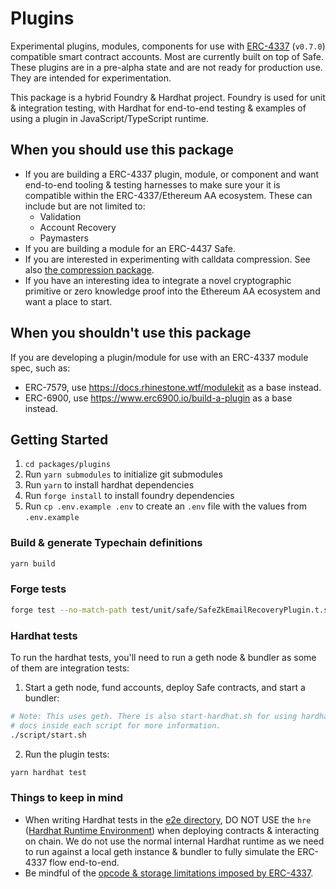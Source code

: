 # Plugins

Experimental plugins, modules, components for use with [ERC-4337](https://eips.ethereum.org/EIPS/eip-4337) (`v0.7.0`) compatible smart contract accounts. Most are currently built on top of Safe.
These plugins are in a pre-alpha state and are not ready for production use. They are intended for experimentation.

This package is a hybrid Foundry & Hardhat project. Foundry is used for unit & integration testing, with Hardhat for end-to-end testing & examples of using a plugin in JavaScript/TypeScript runtime.

## When you should use this package

- If you are building a ERC-4337 plugin, module, or component and want end-to-end tooling & testing harnesses to make sure your it is compatible within the ERC-4337/Ethereum AA ecosystem. These can include but are not limited to:
  - Validation
  - Account Recovery
  - Paymasters
- If you are building a module for an ERC-4437 Safe.
- If you are interested in experimenting with calldata compression. See also [the compression package](../compression/).
- If you have an interesting idea to integrate a novel cryptographic primitive or zero knowledge proof into the Ethereum AA ecosystem and want a place to start.

## When you shouldn't use this package

If you are developing a plugin/module for use with an ERC-4337 module spec, such as:
- ERC-7579, use https://docs.rhinestone.wtf/modulekit as a base instead.
- ERC-6900, use https://www.erc6900.io/build-a-plugin as a base instead.

## Getting Started

1. `cd packages/plugins`
2. Run `yarn submodules` to initialize git submodules
3. Run `yarn` to install hardhat dependencies
4. Run `forge install` to install foundry dependencies
5. Run `cp .env.example .env` to create an `.env` file with the values from `.env.example`

### Build & generate Typechain definitions

```bash
yarn build
```

### Forge tests

```bash
forge test --no-match-path test/unit/safe/SafeZkEmailRecoveryPlugin.t.sol -vvv
```

### Hardhat tests

To run the hardhat tests, you'll need to run a geth node & bundler as some of them are integration tests:

1. Start a geth node, fund accounts, deploy Safe contracts, and start a bundler:

```bash
# Note: This uses geth. There is also start-hardhat.sh for using hardhat. See
# docs inside each script for more information.
./script/start.sh
```

2. Run the plugin tests:

```bash
yarn hardhat test
```

### Things to keep in mind

- When writing Hardhat tests in the [e2e directory](./test/e2e/), DO NOT USE the `hre` ([Hardhat Runtime Environment](https://hardhat.org/hardhat-runner/docs/advanced/hardhat-runtime-environment)) when deploying contracts & interacting on chain. We do not use the normal internal Hardhat runtime as we need to run against a local geth instance & bundler to fully simulate the ERC-4337 flow end-to-end.
- Be mindful of the [opcode & storage limitations imposed by ERC-4337](https://eips.ethereum.org/EIPS/eip-7562).
